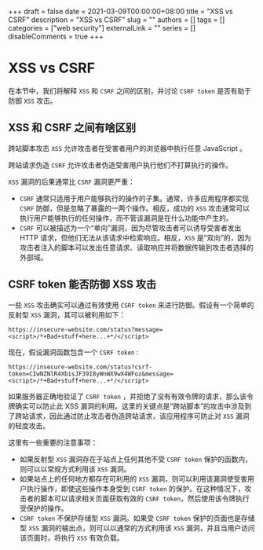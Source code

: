+++
draft = false
date = 2021-03-09T00:00:00+08:00
title = "XSS vs CSRF"
description = "XSS vs CSRF"
slug = ""
authors = []
tags = []
categories = ["web security"]
externalLink = ""
series = []
disableComments = true
+++

# XSS vs CSRF

在本节中，我们将解释 `XSS` 和 `CSRF` 之间的区别，并讨论 `CSRF token` 是否有助于防御 `XSS` 攻击。


## XSS 和 CSRF 之间有啥区别

跨站脚本攻击 `XSS` 允许攻击者在受害者用户的浏览器中执行任意 JavaScript 。

跨站请求伪造 `CSRF` 允许攻击者伪造受害用户执行他们不打算执行的操作。

`XSS` 漏洞的后果通常比 `CSRF` 漏洞更严重：
- `CSRF` 通常只适用于用户能够执行的操作的子集。通常，许多应用程序都实现 `CSRF` 防御，但是忽略了暴露的一两个操作。相反，成功的 `XSS` 攻击通常可以执行用户能够执行的任何操作，而不管该漏洞是在什么功能中产生的。
- `CSRF` 可以被描述为一个“单向”漏洞，因为尽管攻击者可以诱导受害者发出 HTTP 请求，但他们无法从该请求中检索响应。相反，`XSS` 是“双向”的，因为攻击者注入的脚本可以发出任意请求、读取响应并将数据传输到攻击者选择的外部域。


## CSRF token 能否防御 XSS 攻击

一些 `XSS` 攻击确实可以通过有效使用 `CSRF token` 来进行防御。假设有一个简单的反射型 `XSS` 漏洞，其可以被利用如下：
```
https://insecure-website.com/status?message=<script>/*+Bad+stuff+here...+*/</script>
```

现在，假设漏洞函数包含一个 `CSRF token` :
```
https://insecure-website.com/status?csrf-token=CIwNZNlR4XbisJF39I8yWnWX9wX4WFoz&message=<script>/*+Bad+stuff+here...+*/</script>
```

如果服务器正确地验证了 `CSRF token` ，并拒绝了没有有效令牌的请求，那么该令牌确实可以防止此 XSS 漏洞的利用。这里的关键点是“跨站脚本”的攻击中涉及到了跨站请求，因此通过防止攻击者伪造跨站请求，该应用程序可防止对 `XSS` 漏洞的轻度攻击。

这里有一些重要的注意事项：
- 如果反射型 `XSS` 漏洞存在于站点上任何其他不受 `CSRF token` 保护的函数内，则可以以常规方式利用该 `XSS` 漏洞。
- 如果站点上的任何地方都存在可利用的 `XSS` 漏洞，则可以利用该漏洞使受害用户执行操作，即使这些操作本身受到 `CSRF token` 的保护。在这种情况下，攻击者的脚本可以请求相关页面获取有效的 `CSRF token`，然后使用该令牌执行受保护的操作。
- `CSRF token` 不保护存储型 `XSS` 漏洞。如果受 `CSRF token` 保护的页面也是存储型 `XSS` 漏洞的输出点，则可以以通常的方式利用该 `XSS` 漏洞，并且当用户访问该页面时，将执行 `XSS` 有效负载。